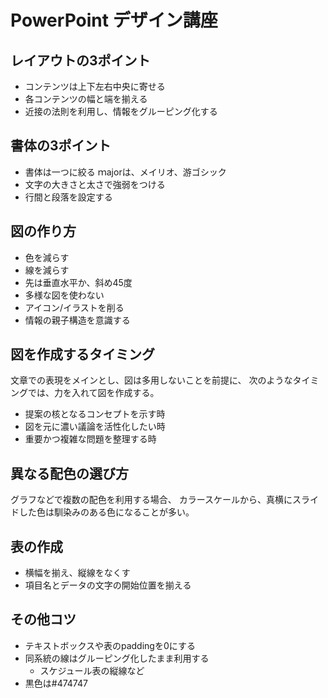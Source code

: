 
# PowerPoint デザイン講座

## レイアウトの3ポイント
 - コンテンツは上下左右中央に寄せる
 - 各コンテンツの幅と端を揃える
 - 近接の法則を利用し、情報をグルーピング化する

## 書体の3ポイント
 - 書体は一つに絞る
    ｍajorは、メイリオ、游ゴシック
 - 文字の大きさと太さで強弱をつける
 - 行間と段落を設定する

## 図の作り方
 - 色を減らす
 - 線を減らす
 - 先は垂直水平か、斜め45度
 - 多様な図を使わない
 - アイコン/イラストを削る
 - 情報の親子構造を意識する

## 図を作成するタイミング
文章での表現をメインとし、図は多用しないことを前提に、
次のようなタイミングでは、力を入れて図を作成する。
 - 提案の核となるコンセプトを示す時
 - 図を元に濃い議論を活性化したい時
 - 重要かつ複雑な問題を整理する時

## 異なる配色の選び方
グラフなどで複数の配色を利用する場合、
カラースケールから、真横にスライドした色は馴染みのある色になることが多い。

## 表の作成
 - 横幅を揃え、縦線をなくす
 - 項目名とデータの文字の開始位置を揃える

## その他コツ
 - テキストボックスや表のpaddingを0にする
 - 同系統の線はグルーピング化したまま利用する
    - スケジュール表の縦線など
 - 黒色は#474747

